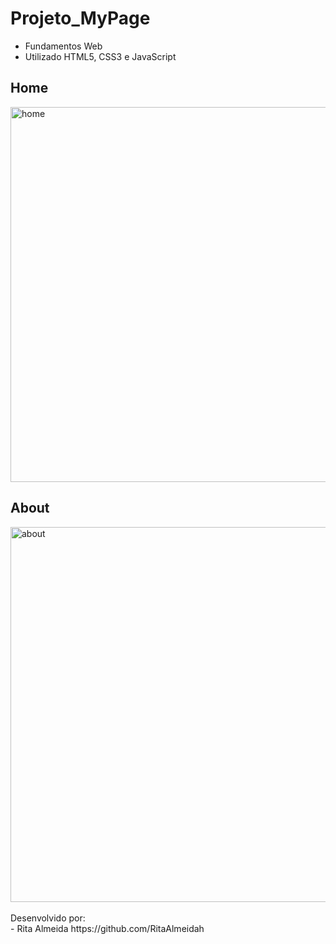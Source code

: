 # Projeto_MyPage
* Fundamentos Web
* Utilizado HTML5, CSS3 e JavaScript

##  Home
<img align="center" width="600em" alt="home" src="https://github.com/RitaAlmeidah/Projeto_LandingPage/assets/133229401/b063ae17-ab64-4ff9-b605-7766ca3b6e5e">

##  About
<img align="center" width="600em" alt="about" src="https://github.com/RitaAlmeidah/Projeto_LandingPage/assets/133229401/604a860e-2158-4fef-b363-46132da0e481">

<br>
<br>
Desenvolvido por:
<br>
- Rita Almeida https://github.com/RitaAlmeidah
